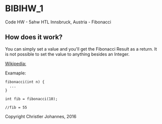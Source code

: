 # BIBIHW_1
Code HW - 5ahw HTL Innsbruck, Austria - Fibonacci

## How does it work?
You can simply set a value and you'll get the Fibonacci Result as a return.
It is not possible to set the value to anything besides an Integer. 

[Wikipedia:](https://en.wikipedia.org/wiki/Fibonacci_number)

Examaple:

```
fibonacci(int n) {
  ...
}

int fib = fibonacci(10);

//fib = 55
```

Copyright Christler Johannes, 2016
